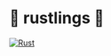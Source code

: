 # 🦀 rustlings 🦀

[![Rust](https://img.shields.io/static/v1?label=rust&logo=rust&color=orange&message=v1.81
)](https://www.rust-lang.org/tools/install)





